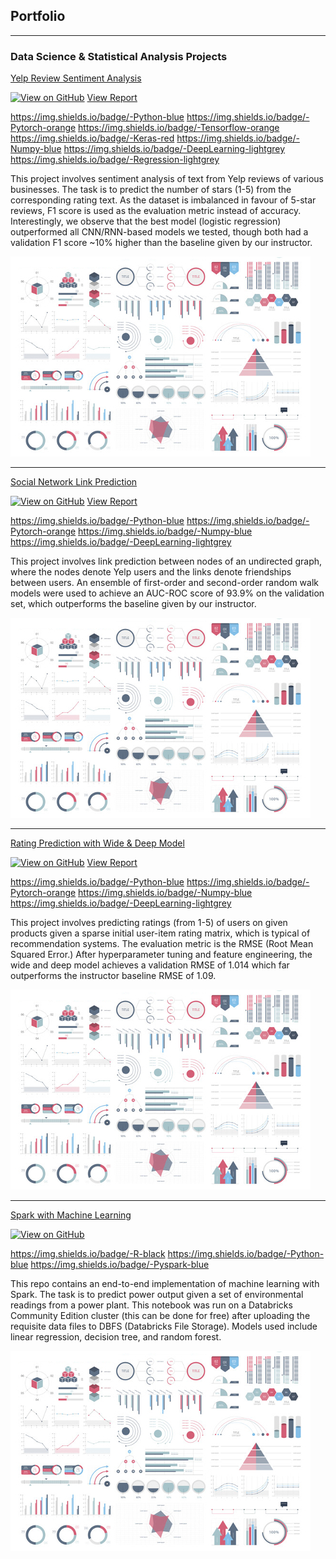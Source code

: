 ## Portfolio

---

### Data Science & Statistical Analysis Projects

[Yelp Review Sentiment Analysis](https://github.com/jchow-ust/jchow-ust.github.io/tree/main/quick-portfolio-master/projects/COMP4332_Project1_SentimentAnalysis)

[![View on GitHub](https://img.shields.io/badge/GitHub-View_on_GitHub-blue?logo=GitHub)](https://github.com/jchow-ust/jchow-ust.github.io/tree/main/quick-portfolio-master/projects/COMP4332_Project1_SentimentAnalysis/Submission/Bi-LSTM-RNN.ipynb)
[View Report](https://github.com/jchow-ust/jchow-ust.github.io/tree/main/quick-portfolio-master/projects/COMP4332_Project1_SentimentAnalysis/Submission/Report.pdf)

https://img.shields.io/badge/-Python-blue
https://img.shields.io/badge/-Pytorch-orange
https://img.shields.io/badge/-Tensorflow-orange
https://img.shields.io/badge/-Keras-red
https://img.shields.io/badge/-Numpy-blue
https://img.shields.io/badge/-DeepLearning-lightgrey
https://img.shields.io/badge/-Regression-lightgrey

This project involves sentiment analysis of text from Yelp reviews of various businesses. The task is to predict the number of stars (1-5) from the corresponding rating text. As the dataset is imbalanced in favour of 5-star reviews, F1 score is used as the evaluation metric instead of accuracy. Interestingly, we observe that the best model (logistic regression) outperformed all CNN/RNN-based models we tested, though both had a validation F1 score ~10% higher than the baseline given by our instructor.

<img src="images/dummy_thumbnail.jpg?raw=true"/>

---
[Social Network Link Prediction](https://github.com/jchow-ust/jchow-ust.github.io/tree/main/quick-portfolio-master/projects/COMP4332_Project2_GraphLinkPrediction)

[![View on GitHub](https://img.shields.io/badge/GitHub-View_on_GitHub-blue?logo=GitHub)](https://github.com/jchow-ust/jchow-ust.github.io/tree/main/quick-portfolio-master/projects/COMP4332_Project2_GraphLinkPrediction/Submission/Code.ipynb)
[View Report](https://github.com/jchow-ust/jchow-ust.github.io/tree/main/quick-portfolio-master/projects/COMP4332_Project2_GraphLinkPrediction/Submission/Report.pdf)

https://img.shields.io/badge/-Python-blue
https://img.shields.io/badge/-Pytorch-orange
https://img.shields.io/badge/-Numpy-blue
https://img.shields.io/badge/-DeepLearning-lightgrey

This project involves link prediction between nodes of an undirected graph, where the nodes denote Yelp users and the links denote friendships between users. An ensemble of first-order and second-order random walk models were used to achieve an AUC-ROC score of 93.9% on the validation set, which outperforms the baseline given by our instructor.

<img src="images/dummy_thumbnail.jpg?raw=true"/>

---
[Rating Prediction with Wide & Deep Model](https://github.com/jchow-ust/jchow-ust.github.io/tree/main/quick-portfolio-master/projects/COMP4332_Project3_WideDeepModel)

[![View on GitHub](https://img.shields.io/badge/GitHub-View_on_GitHub-blue?logo=GitHub)](https://github.com/jchow-ust/jchow-ust.github.io/tree/main/quick-portfolio-master/projects/COMP4332_Project3_WideDeepModel/Jasper_Proj3_Wide_&_Deep_Learning.ipynb)
[View Report](https://github.com/jchow-ust/jchow-ust.github.io/tree/main/quick-portfolio-master/projects/COMP4332_Project3_WideDeepModel/Report%20%3.pdf)

https://img.shields.io/badge/-Python-blue
https://img.shields.io/badge/-Pytorch-orange
https://img.shields.io/badge/-Numpy-blue
https://img.shields.io/badge/-DeepLearning-lightgrey

This project involves predicting ratings (from 1-5) of users on given products given a sparse initial user-item rating matrix, which is typical of recommendation systems. The evaluation metric is the RMSE (Root Mean Squared Error.) After hyperparameter tuning and feature engineering, the wide and deep model achieves a validation RMSE of 1.014 which far outperforms the instructor baseline RMSE of 1.09.

<img src="images/dummy_thumbnail.jpg?raw=true"/>

---
[Spark with Machine Learning](https://github.com/jchow-ust/jchow-ust.github.io/tree/main/quick-portfolio-master/projects/COMP4651_A5_SparkML)

[![View on GitHub](https://img.shields.io/badge/GitHub-View_on_GitHub-blue?logo=GitHub)](https://github.com/jchow-ust/jchow-ust.github.io/tree/main/quick-portfolio-master/projects/COMP4651_A5_SparkML/ml_pipeline.ipynb)

https://img.shields.io/badge/-R-black
https://img.shields.io/badge/-Python-blue
https://img.shields.io/badge/-Pyspark-blue

This repo contains an end-to-end implementation of machine learning with Spark. The task is to predict power output given a set of environmental readings from a power plant. This notebook was run on a Databricks Community Edition cluster (this can be done for free) after uploading the requisite data files to DBFS (Databricks File Storage). Models used include linear regression, decision tree, and random forest. 

<img src="images/dummy_thumbnail.jpg?raw=true"/>

